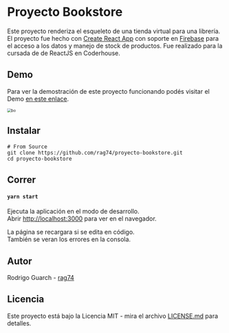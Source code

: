 # Proyecto Bookstore

Este proyecto renderiza el esqueleto de una tienda virtual para una librería. El proyecto fue hecho con [Create React App](https://github.com/facebook/create-react-app) con soporte en [Firebase](https://firebase.google.com/) para el acceso a los datos y manejo de stock de productos. Fue realizado para la cursada de de ReactJS en Coderhouse.

## Demo

Para ver la demostración de este proyecto funcionando podés visitar el Demo [en este enlace](https://bookstore-coderhouse.surge.sh/).

<img src="C:\Users\USUARIO1\Downloads\Itemdetail.PNG" alt="bo" style="zoom:60%;border-radius:1%" />

## Instalar

```
# From Source
git clone https://github.com/rag74/proyecto-bookstore.git
cd proyecto-bookstore
```

## Correr

#### `yarn start`

Ejecuta la aplicación en el modo de desarrollo.\
Abrir [http://localhost:3000](http://localhost:3000) para ver en el navegador.

La página se recargara si se edita en código.\
También se veran los errores en la consola.

## Autor

Rodrigo Guarch - [rag74](https://github.com/rag74)

## Licencia

Este proyecto está bajo la Licencia MIT - mira el archivo [LICENSE.md](https://github.com/facebook/react/blob/main/LICENSE) para detalles.
